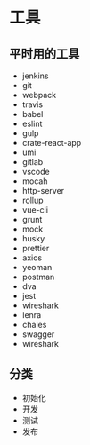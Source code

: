 # 工具

## 平时用的工具
 - jenkins
 - git 
 - webpack
 - travis
 - babel
 - eslint
 - gulp
 - crate-react-app
 - umi
 - gitlab
 - vscode
 - mocah
 - http-server
 - rollup
 - vue-cli
 - grunt
 - mock
 - husky
 - prettier
 - axios
 - yeoman
 - postman
 - dva
 - jest
 - wireshark
 - lenra
 - chales
 - swagger
 - wireshark

## 分类

- 初始化
- 开发
- 测试
- 发布
